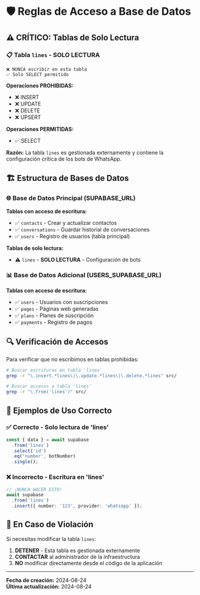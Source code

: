 # 🛡️ Reglas de Acceso a Base de Datos

## ⚠️ CRÍTICO: Tablas de Solo Lectura

### 📋 Tabla `lines` - **SOLO LECTURA**
```
❌ NUNCA escribir en esta tabla
✅ Solo SELECT permitido
```

**Operaciones PROHIBIDAS:**
- ❌ INSERT
- ❌ UPDATE  
- ❌ DELETE
- ❌ UPSERT

**Operaciones PERMITIDAS:**
- ✅ SELECT

**Razón:** La tabla `lines` es gestionada externamente y contiene la configuración crítica de los bots de WhatsApp.

## 🏗️ Estructura de Bases de Datos

### 🌐 Base de Datos Principal (SUPABASE_URL)
**Tablas con acceso de escritura:**
- ✅ `contacts` - Crear y actualizar contactos
- ✅ `conversations` - Guardar historial de conversaciones  
- ✅ `users` - Registro de usuarios (tabla principal)

**Tablas de solo lectura:**
- ⚠️ `lines` - **SOLO LECTURA** - Configuración de bots

### 📊 Base de Datos Adicional (USERS_SUPABASE_URL) 
**Tablas con acceso de escritura:**
- ✅ `users` - Usuarios con suscripciones
- ✅ `pages` - Páginas web generadas
- ✅ `plans` - Planes de suscripción
- ✅ `payments` - Registro de pagos

## 🔍 Verificación de Accesos

Para verificar que no escribimos en tablas prohibidas:

```bash
# Buscar escrituras en tabla 'lines'
grep -r "\.insert.*lines\|\.update.*lines\|\.delete.*lines" src/

# Buscar accesos a tabla 'lines'  
grep -r "\.from('lines')" src/
```

## 📝 Ejemplos de Uso Correcto

### ✅ Correcto - Solo lectura de 'lines'
```typescript
const { data } = await supabase
  .from('lines')
  .select('id')
  .eq('number', botNumber)
  .single();
```

### ❌ Incorrecto - Escritura en 'lines'
```typescript
// ¡NUNCA HACER ESTO!
await supabase
  .from('lines')
  .insert({ number: '123', provider: 'whatsapp' });
```

## 🚨 En Caso de Violación

Si necesitas modificar la tabla `lines`:
1. **DETENER** - Esta tabla es gestionada externamente
2. **CONTACTAR** al administrador de la infraestructura
3. **NO** modificar directamente desde el código de la aplicación

---
**Fecha de creación:** 2024-08-24  
**Última actualización:** 2024-08-24